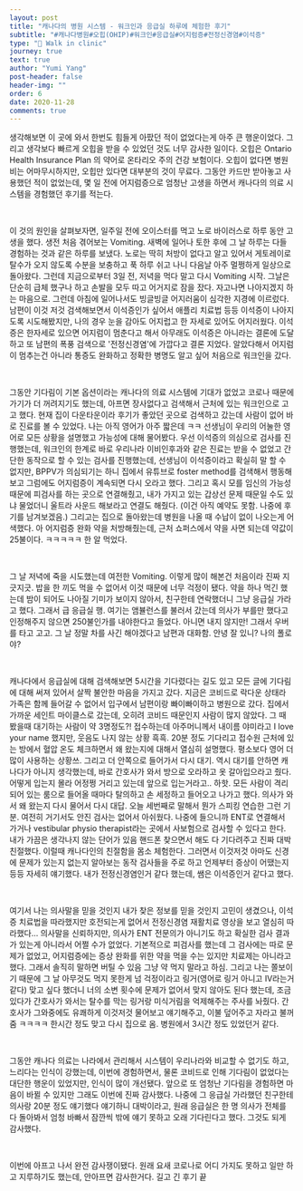 ```yaml
---
layout: post
title: "캐나다의 병원 시스템 - 워크인과 응급실 하루에 체험한 후기"
subtitle: "#캐나다병원#오힙(OHIP)#워크인#응급실#어지럼증#전정신경염#이석증"
type: "🏥 Walk in clinic"
journey: true
text: true
author: "Yumi Yang"
post-header: false
header-img: ""
order: 6
date: 2020-11-28
comments: true
---
```


생각해보면 이 곳에 와서 한번도 힘들게 아팠던 적이 없었다는게 아주 큰 행운이었다.
그리고 생각보다 빠르게 오힙을 받을 수 있었던 것도 너무 감사한 일이다.
오힙은 Ontario Health Insurance Plan 의 약어로 온타리오 주의 건강 보험이다.
오힙이 없다면 병원비는 어마무시하지만, 오힙만 있다면 대부분의 것이 무료다.
그동안 카드만 받아놓고 사용했던 적이 없었는데, 몇 일 전에 어지럼증으로 엄청난 고생을 하면서
캐나다의 의료 시스템을 경험했던 후기를 적는다.

<br/>

이 것의 원인을 살펴보자면, 일주일 전에 오이스터를 먹고 노로 바이러스로 하루 동안 고생을 했다.
생전 처음 겪어보는 Vomiting. 새벽에 일어나 토한 후에 그 날 하루는 다들 경험하는 것과 같은 하루를 보냈다.
노로는 딱히 처방이 없다고 알고 있어서 게토레이로 탈수가 오지 않도록 수분을 보충하고 푹 하루 쉬고 나니 다음날 아주 멀쩡하게 일상으로 돌아왔다.
그런데 지금으로부터 3일 전, 저녁을 먹다 말고 다시 Vomiting 시작. 그날은 단순히 급체 했구나 하고 손발을 모두 따고 어거지로 잠을 잤다.
자고나면 나아지겠지 하는 마음으로.
그런데 아침에 일어나서도 빙글빙글 어지러움이 심각한 지경에 이르렀다.
남편이 이것 저것 검색해보면서 이석증인가 싶어서 애플리 치료법 등등 이석증이 나아지도록 시도해봤지만, 나의 경우 눈을 감아도 어지럽고 한 자세로 있어도 어지러웠다.
이석증은 한자세로 있으면 어지럼이 멈춘다고 해서 아무래도 이석증은 아니라는 결론에 도달하고 또 남편의 폭풍 검색으로 '전정신경염'에 가깝다고 결론 지었다.
알았다해서 어지럼이 멈추는건 아니라 통증도 완화하고 정확한 병명도 알고 싶어 처음으로 워크인을 갔다.

<br/>

그동안 기다림이 기본 옵션이라는 캐나다의 의료 시스템에 기대가 없었고 코로나 때문에 가기가 더 꺼려지기도 했는데, 아프면 장사없다고 검색해서 근처에 있는 워크인으로 고고 했다.
현재 집이 다운타운이라 후기가 좋았던 곳으로 검색하고 갔는데 사람이 없어 바로 진료를 볼 수 있었다.
나는 아직 영어가 아주 짧은데 ㅋㅋ 선생님이 우리의 어눌한 영어로 모든 상황을 설명했고 가능성에 대해 물어봤다.
우선 이석증의 의심으로 검사를 진행했는데, 워크인의 한계로 바로 우리나라 이비인후과와 같은 진료는 받을 수 없었고 간단한 동작으로 할 수 있는 검사를 진행했는데, 선생님이 이석증이라고 확실히 말 할 수 없지만, BPPV가 의심되기는 하니 집에서 유튜브로 foster method를 검색해서 행동해보고 그럼에도 어지럼증이 계속되면 다시 오라고 했다.
그리고 혹시 모를 임신의 가능성 때문에 피검사를 하는 곳으로 연결해줬고, 내가 가지고 있는 갑상선 문제 때문일 수도 있냐 물었더니 울트라 사운드 해보라고 연결도 해줬다. (이건 아직 예약도 못함. 나중에 후기를 남겨보겠음.)
그리고는 집으로 돌아왔는데 병원을 나올 때 수납이 없이 나오는게 어색했다.
아 어지럼증 완화 약을 처방해줬는데, 근처 쇼퍼스에서 약을 사면 되는데 약값이 25불이다. ㅋㅋㅋㅋㅋ 한 알 먹었다.

<br/>

그 날 저녁에 죽을 시도했는데 여전한 Vomiting. 이렇게 많이 해본건 처음이라 진짜 지긋지긋.
밥을 한 끼도 먹을 수 없어서 이것 때문에 너무 걱정이 됐다.
약을 하나 먹긴 했는데 밤이 되어도 나아질 기미가 보이지 않아서, 친구한테 연락했더니 그냥 응급실 가라고 했다.
그래서 급 응급실 행.
여기는 앰뷸런스를 불러서 갔는데 의사가 부를만 했다고 인정해주지 않으면 250불인가를 내야한다고 들었다. 아니면 내지 않지만!
그래서 우버를 타고 고고. 그 날 정말 차를 사긴 해야겠다고 남편과 대화함. 안녕 잘 있니? 나의 폴로야?

<br/>

캐나다에서 응급실에 대해 검색해보면 5시간을 기다렸다는 길도 있고 모든 글에 기다림에 대해 써져 있어서 살짝 불안한 마음을 가지고 갔다.
지금은 코비드로 락다운 상태라 가족은 함께 들어갈 수 없어서 입구에서 남편이랑 빠이빠이하고 병원으로 갔다.
집에서 가까운 세인트 마이클스로 갔는데, 오히려 코비드 때문인지 사람이 많지 않았다. 그 때 봤을때 대기하는 사람이 약 3명정도?!
접수하는데 아주머니께서 내이름 야미라고 I love your name 했지만, 웃음도 나지 않는 상황 흑흑.
20분 정도 기다리고 접수원 근처에 있는 방에서 혈압 온도 체크하면서 왜 왔는지에 대해서 열심히 설명했다.
평소보다 영어 더 많이 사용하는 상황쓰.
그리고 더 안쪽으로 들어가서 다시 대기. 역시 대기를 안하면 캐나다가 아니지 생각했는데, 바로 간호사가 와서 방으로 오라하고 옷 갈아입으라고 줬다.
어떻게 입는지 몰라 어정쩡 거리고 있는데 앞으로 입는거라고.. 하핫.
모든 사람이 격리되어 있는 룸으로 들어올 때마다 탈의하고 손 세정하고 들어오고 나가고 했다.
의사가 와서 왜 왔는지 다시 물어서 다시 대답. 오늘 세번째로 말해서 뭔가 스피킹 연습한 그런 기분.
여전히 거기서도 안진 검사는 없어서 아쉬웠다.
나중에 들으니까 ENT로 연결해서 가거나 vestibular physio therapist라는 곳에서 사보험으로 검사할 수 있다고 한다.
내가 가끔은 생각나지 않는 단어가 있음 핸드폰 찾으면서 해도 다 기다려주고 진짜 대박 친절했다.
이럴때 캐나다인의 친절함을 몸소 체험한다.
그러면서 이것저것 아마도 신경에 문제가 있는지 없는지 알아보는 동작 검사들을 주로 하고
언제부터 증상이 어땠는지 등등 자세히 얘기했다.
내가 전정신경염인거 같다 했는데, 쌤은 이석증인거 같다고 했다.

<br/>

여기서 나는 의사말을 믿을 것인지 내가 찾은 정보를 믿을 것인지 고민이 생겼으나, 이석증 치료법을 따라했지만 호전되는게 없어서 전정신경염 재활치료 영상을 보고 열심히 따라했다...
의사말을 신뢰하지만, 의사가 ENT 전문의가 아니기도 하고 확실한 검사 결과가 있는게 아니라서 어쩔 수가 없었다.
기본적으로 피검사를 했는데 그 검사에는 따로 문제가 없었고, 어지럼증에는 증상 완화를 위한 약을 먹을 수는 있지만 치료제는 아니라고 했다.
그래서 솔직히 말하면 버틸 수 있음 그냥 약 먹지 말라고 하심.
그리고 나는 쫄보이기 때문에 그 날 아무것도 먹지 못한게 넘 걱정이라고 링거(영어로 링거 아니고 IV라는거 같다) 맞고 싶다 했더니 너의 소변 횟수에 문제가 없어서 맞지 않아도 된다 했는데, 조금 있다가 간호사가 와서는 탈수를 막는 링거랑 미식거림을 억제해주는 주사를 놔줬다.
간호사가 그와중에도 유쾌하게 이것저것 물어보고 얘기해주고, 이불 덮어주고 자라고 불꺼줌 ㅋㅋㅋㅋ
한시간 정도 맞고 다시 집으로 옴.
병원에서 3시간 정도 있었던거 같다.

<br/>

그동안 캐나다 의료는 나라에서 관리해서 시스템이 우리나라와 비교할 수 없기도 하고, 느리다는 인식이 강했는데,
이번에 경험하면서, 물론 코비드로 인해 기다림이 없었다는 대단한 행운이 있었지만, 인식이 많이 개선됐다.
앞으로 또 엄청난 기다림을 경험하면 마음이 바뀔 수 있지만 그래도 이번에 진짜 감사했다.
나중에 그 응급실 가라했던 친구한테 의사랑 20분 정도 얘기했다 얘기하니 대박이라고, 원래 응급실은 한 명 의사가 전체를 다 돌아봐서 엄청 바빠서 잠깐씩 밖에 얘기 못하고 오래 기다린다고 했다.
그것도 되게 감사했다.

<br/>

이번에 아프고 나서 완전 감사쟁이됐다.
원래 요새 코로나로 어디 가지도 못하고 일만 하고 지루하기도 했는데,
안아프면 감사한거다.
길고 긴 후기 끝

<br/>
